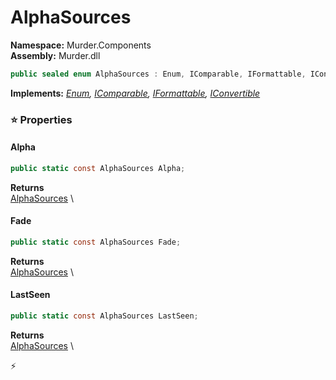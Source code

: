 # AlphaSources

**Namespace:** Murder.Components \
**Assembly:** Murder.dll

```csharp
public sealed enum AlphaSources : Enum, IComparable, IFormattable, IConvertible
```

**Implements:** _[Enum](https://learn.microsoft.com/en-us/dotnet/api/System.Enum?view=net-7.0), [IComparable](https://learn.microsoft.com/en-us/dotnet/api/System.IComparable?view=net-7.0), [IFormattable](https://learn.microsoft.com/en-us/dotnet/api/System.IFormattable?view=net-7.0), [IConvertible](https://learn.microsoft.com/en-us/dotnet/api/System.IConvertible?view=net-7.0)_

### ⭐ Properties
#### Alpha
```csharp
public static const AlphaSources Alpha;
```

**Returns** \
[AlphaSources](/Murder/Components/AlphaSources.html) \
#### Fade
```csharp
public static const AlphaSources Fade;
```

**Returns** \
[AlphaSources](/Murder/Components/AlphaSources.html) \
#### LastSeen
```csharp
public static const AlphaSources LastSeen;
```

**Returns** \
[AlphaSources](/Murder/Components/AlphaSources.html) \


⚡